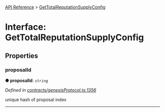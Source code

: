 [API Reference](../README.md) > [GetTotalReputationSupplyConfig](../interfaces/GetTotalReputationSupplyConfig.md)



# Interface: GetTotalReputationSupplyConfig


## Properties
<a id="proposalId"></a>

###  proposalId

**●  proposalId**:  *`string`* 

*Defined in [contracts/genesisProtocol.ts:1356](https://github.com/daostack/arc.js/blob/616f6e7/lib/contracts/genesisProtocol.ts#L1356)*



unique hash of proposal index




___


